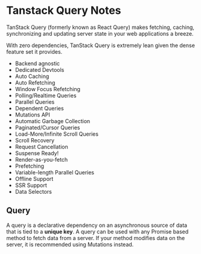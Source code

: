 # Tanstack Query Notes

TanStack Query (formerly known as React Query) makes fetching, caching, synchronizing and updating server state in your web applications a breeze.

With zero dependencies, TanStack Query is extremely lean given the dense feature set it provides.

- Backend agnostic
- Dedicated Devtools
- Auto Caching
- Auto Refetching
- Window Focus Refetching
- Polling/Realtime Queries
- Parallel Queries
- Dependent Queries
- Mutations API
- Automatic Garbage Collection
- Paginated/Cursor Queries
- Load-More/Infinite Scroll Queries
- Scroll Recovery
- Request Cancellation
- Suspense Ready!
- Render-as-you-fetch
- Prefetching
- Variable-length Parallel Queries
- Offline Support
- SSR Support
- Data Selectors

## Query

A query is a declarative dependency on an asynchronous source of data that is tied to a __unique key__. A query can be used with any Promise based method to fetch data from a server. If your method modifies data on the server, it is recommended using Mutations instead.
